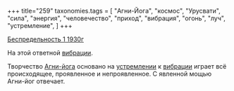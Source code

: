 +++
title="259"
taxonomies.tags = [
 "Агни-Йога",
 "космос",
 "Урусвати",
 "сила",
 "энергия",
 "человечество",
 "приход",
 "вибрация",
 "огонь",
 "луч",
 "устремление",
]
+++

[Беспредельность 1 1930г](/agni/1930)

На этой ответной [вибрации](/tags/вибрация).   

Творчество [Агни-йога](/tags/Агни-Йога) основано на [устремлении](/tags/устремление) к [вибрации](/tags/Агни-Йога) играет всё происходящее, проявленное и непроявленное. С явленной мощью Агни-йог отвечает.